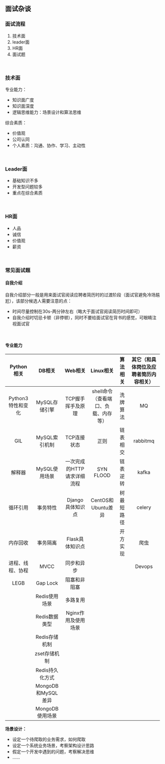 ## 面试杂谈

### 面试流程

1. 技术面
2. leader面
3. HR面
4. 面试题

</br>

### 技术面

专业能力：

+ 知识面广度
+ 知识面深度
+ 逻辑思维能力：场景设计和算法思维

综合素质：

+ 价值观
+ 公司认同
+ 个人素质：沟通、协作、学习、主动性

</br>

### Leader面

+ 基础知识不多
+ 开发型问题较多
+ 重点在综合素质

</br>

### HR面

+ 人品
+ 诚信
+ 价值观
+ 薪资

</br>

### 常见面试题

#### 自我介绍

自我介绍部分一般是用来面试官阅读应聘者简历时的过渡阶段（面试官避免冷场尴尬），该部分候选人需要注意的点：

+ 时间尽量控制在30s-两分钟左右（略大于面试官阅读简历时间即可）
+ 自我介绍时切忌卡顿（非停顿），同时不要给面试官在背书的感觉，可眼睛注视面试官

</br>

#### 专业能力

|    Python相关     |       DB相关       |          Web相关           |              Linux相关              |  算法相关  | 其它（和具体岗位及应聘者简历内容相关） |
| :---------------: | :----------------: | :------------------------: | :---------------------------------: | :--------: | :------------------------------------: |
| Python3特性和变化 |   MySQL存储引擎    |     TCP握手挥手及原理      | shell命令（查看端口、负载、内存等） |  洗牌算法  |                   MQ                   |
|        GIL        |   MySQL索引机制    |        TCP连接状态         |                正则                 |  链表相交  |                rabbitmq                |
|      解释器       |   MySQL使用场景    | 一次完成的HTTP请求详细流程 |              SYN FLOOD              |  链表逆转  |                 kafka                  |
|     循环引用      |      事务特性      |      Django具体知识点      |         CentOS和Ubuntu差异          | 树最短路径 |                 celery                 |
|     内存回收      |      事务隔离      |      Flask具体知识点       |                                     |  开方实现  |                  爬虫                  |
| 进程、线程、协程  |        MVCC        |         同步和异步         |                                     |            |                 Devops                 |
|       LEGB        |      Gap Lock      |        阻塞和非阻塞        |                                     |            |                                        |
|                   |   Redis使用场景    |          多路复用          |                                     |            |                                        |
|                   |   Redis数据类型    |    Nginx作用及使用场景     |                                     |            |                                        |
|                   |   Redis存储机制    |                            |                                     |            |                                        |
|                   |    zset存储机制    |                            |                                     |            |                                        |
|                   |  Redis持久化方式   |                            |                                     |            |                                        |
|                   | MongoDB和MySQL差异 |                            |                                     |            |                                        |
|                   |  MongoDB使用场景   |                            |                                     |            |                                        |



**场景设计：**

+ 设定一个待爬取的业务需求，如何爬取
+ 设定一个系统业务场景，考察架构设计思路
+ 假定一个开发中遇到的问题，考察解决思维
+ ......

